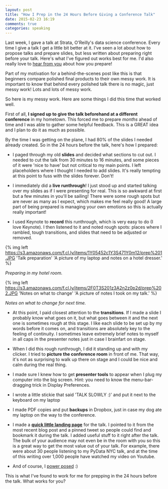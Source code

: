 ```yaml
---
layout: post
title: "How I Prep in the 24 Hours Before Giving a Conference Talk"
date: 2015-02-23 16:19
comments: true
categories: speaking
---
```


Last week, I gave a talk at Strata, O'Reilly's data science conference. Every time I give a talk I get a little bit better at it. I've seen a lot about how to propose talks and prepare slides, but less written about preparing right before your talk. Here's what I've figured out works best for me. I'd also really love to [hear from you](http://twitter.com/sashalaundy) about how you prepare!

Part of my motivation for a behind-the-scenes post like this is that beginners compare polished final products to their own messy work. It is important to know that behind every polished talk there is no magic, just messy work! Lots and lots of messy work. 

So here is my messy work. Here are some things I did this time that worked well. 

First of all, **I signed up to give the talk beforehand at a different conference** in my hometown. This forced me to prepare *months* ahead of time and I was able to gather some helpful feedback. This is a GREAT idea and I plan to do it as much as possible. 

By the time I was getting on the plane, I had 80% of the slides I needed already created. So in the 24 hours before the talk, here's how I prepared:

- I paged through my old **slides** and decided what sections to cut out. I needed to cut the talk from 30 minutes to 16 minutes, and some pieces of it were 'nice to have' but not critical to my main points. I left placeholders where I thought I needed to add slides. It's really tempting at this point to fuss with the slides forever. Don't! 

- I immediately did a **live runthrough**! I just stood up and started talking over my slides as if I were presenting for real. This is so awkward at first but a few minutes in you'll be sailing! There were some rough spots but are never as many as I expect, which makes me feel really good! A large part of being prepared is managing your own emotions so this is actually really important! 

- I used Keynote to **record** this runthrough, which is very easy to do (I love Keynote). I then listened to it and noted rough spots: places where I rambled, tough transitions, and slides that need to be adjusted or removed. 


{% img left https://s3.amazonaws.com/f.cl.ly/items/1Y05452c1Y3S471Y0m12/prep%201.JPG 'Talk preparation' 'A picture of my laptop and notes on a hotel dresser.' %}

*Preparing in my hotel room.*
 
{% img left https://s3.amazonaws.com/f.cl.ly/items/2F0T3S201z3A2n2z0p2d/prep%202.JPG 'Notes on what to change' 'A picture of notes I took on my talk.' %}

*Notes on what to change for next time.*

- At this point, I paid closest attention to the **transitions**. If I made a slide I probably know what goes on it, but what goes between it and the next one is sometimes rough at this stage. I like each slide to be set up by my words before it comes on, and transitions are absolutely key to the feeling of continuity. I sometimes leave extremely brief notes to myself in all caps in the presenter notes just in case I brainfart on stage. 

- When I did this rough runthrough, I did it standing up and with my clicker. I tried to **picture the conference room** in front of me. That way, it's not as surprising to walk up there on stage and I could be nice and calm during the real thing.

- I made sure I knew how to get **presenter tools** to appear when I plug my computer into the big screen. Hint: you need to know the menu-bar-dragging trick in Display Preferences. 

- I wrote a little stickie that said 'TALK SLOWLY :)' and put it next to the keyboard on my laptop

- I made PDF copies and put **backups** in Dropbox, just in case my dog ate my laptop on the way to the conference.

- I made a **[quick little landing page](/talks/data-vitals)** for the talk. I pointed to it from the most recent blog post and a pinned tweet so people could find and bookmark it during the talk. I added useful stuff to it right after the talk. The bulk of your audience may not even be in the room with you so this is a great way to get the most value out of your talk. For example, there were about 30 people listening to my PyData NYC talk, and at the time of this writing over 1,000 people have watched my video on Youtube. 

- And of course, I [power posed](http://www.ted.com/talks/amy_cuddy_your_body_language_shapes_who_you_are?language=en) :)

This is what I've found to work for me for prepping in the 24 hours before the talk. What works for you?
